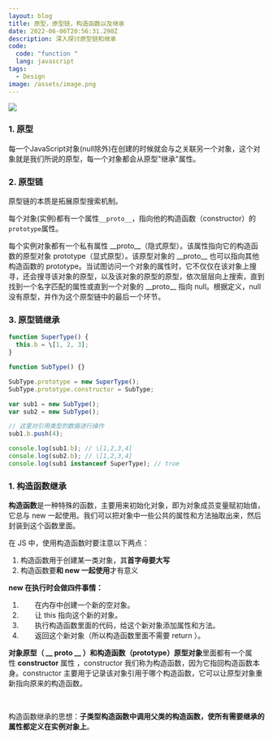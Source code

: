 ```yaml
---
layout: blog
title: 原型，原型链，构造函数以及继承
date: 2022-06-06T20:56:31.290Z
description: 深入探讨原型链和继承
code:
  code: "function "
  lang: javascript
tags:
  - Design
image: /assets/image.png
---
```

![](https://pic2.zhimg.com/80/e83bca5f1d1e6bf359d1f75727968c11_720w.jpg?source=1940ef5c)

### 1. 原型

每一个JavaScript对象(null除外)在创建的时候就会与之关联另一个对象，这个对象就是我们所说的原型，每一个对象都会从原型"继承"属性。

### 2. 原型链

原型链的本质是拓展原型搜索机制。

每个对象(实例)都有一个属性`__proto__`，指向他的构造函数（constructor）的`prototype`属性。

每个实例对象都有一个私有属性 \_\_proto\_\_（隐式原型）。该属性指向它的构造函数的原型对象 prototype（显式原型）。该原型对象的 \_\_proto\_\_ 也可以指向其他构造函数的 prototype。当试图访问一个对象的属性时，它不仅仅在该对象上搜寻，还会搜寻该对象的原型，以及该对象的原型的原型，依次层层向上搜索，直到找到一个名字匹配的属性或直到一个对象的 \_\_proto\_\_ 指向 null。根据定义，null 没有原型，并作为这个原型链中的最后一个环节。

### 3. 原型链继承

```js
function SuperType() {
  this.b = \[1, 2, 3];
}

function SubType() {}

SubType.prototype = new SuperType();
SubType.prototype.constructor = SubType;

var sub1 = new SubType();
var sub2 = new SubType();

// 这里对引用类型的数据进行操作
sub1.b.push(4);

console.log(sub1.b); // \[1,2,3,4]
console.log(sub2.b); // \[1,2,3,4]
console.log(sub1 instanceof SuperType); // true
```

### 1. 构造函数继承

**构造函数**是一种特殊的函数，主要用来初始化对象，即为对象成员变量赋初始值，它总与 new 一起使用。我们可以把对象中一些公共的属性和方法抽取出来，然后封装到这个函数里面。

在 JS 中，使用构造函数时要注意以下两点：

1. 构造函数用于创建某一类对象，其**首字母要大写**
2. 构造函数要**和 new 一起使用**才有意义

**new 在执行时会做四件事情：**

1.   在内存中创建一个新的空对象。
2.   让 this 指向这个新的对象。
3.   执行构造函数里面的代码，给这个新对象添加属性和方法。
4.   返回这个新对象（所以构造函数里面不需要 return ）。

**对象原型（ \_\_ proto \_\_ ）**和**构造函数（prototype）原型对象**里面都有一个属性 **constructor** 属性 ，constructor 我们称为构造函数，因为它指回构造函数本身。constructor 主要用于记录该对象引用于哪个构造函数，它可以让原型对象重新指向原来的构造函数。

[​](http://febook.hzfe.org/awesome-interview/book2/js-inherite#3-%E6%9E%84%E9%80%A0%E5%87%BD%E6%95%B0%E7%BB%A7%E6%89%BF "Direct link to heading")

构造函数继承的思想：**子类型构造函数中调用父类的构造函数，使所有需要继承的属性都定义在实例对象上**。
